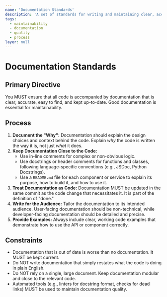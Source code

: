 ```yaml
---
name: 'Documentation Standards'
description: 'A set of standards for writing and maintaining clear, accurate, and useful documentation for a software project.'
tags:
  - maintainability
  - documentation
  - quality
  - process
layer: null
---
```


# Documentation Standards

## Primary Directive

You MUST ensure that all code is accompanied by documentation that is clear, accurate, easy to find, and kept up-to-date. Good documentation is essential for maintainability.

## Process

1.  **Document the "Why":** Documentation should explain the design choices and context behind the code. Explain _why_ the code is written the way it is, not just _what_ it does.
2.  **Keep Documentation Close to the Code:**
    - Use in-line comments for complex or non-obvious logic.
    - Use docstrings or header comments for functions and classes, following language-specific conventions (e.g., JSDoc, Python Docstrings).
    - Use a `README.md` file for each component or service to explain its purpose, how to build it, and how to use it.
3.  **Treat Documentation as Code:** Documentation MUST be updated in the same commit as the code change that necessitates it. It is part of the definition of "done."
4.  **Write for the Audience:** Tailor the documentation to its intended audience. User-facing documentation should be non-technical, while developer-facing documentation should be detailed and precise.
5.  **Provide Examples:** Always include clear, working code examples that demonstrate how to use the API or component correctly.

## Constraints

- Documentation that is out of date is worse than no documentation. It MUST be kept current.
- Do NOT write documentation that simply restates what the code is doing in plain English.
- Do NOT rely on a single, large document. Keep documentation modular and close to the relevant code.
- Automated tools (e.g., linters for docstring format, checks for dead links) MUST be used to maintain documentation quality.
